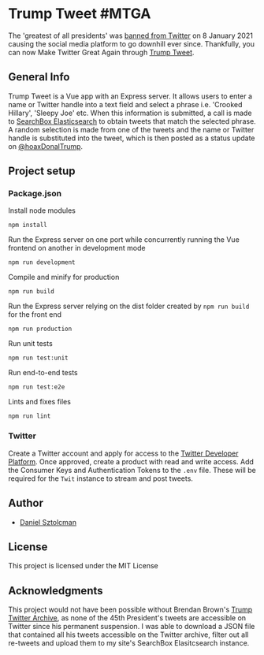 # Trump Tweet #MTGA
The 'greatest of all presidents' was [banned from Twitter](https://blog.twitter.com/en_us/topics/company/2020/suspension) on 8 January 2021 causing the social media platform to go downhill ever since. Thankfully, you can now Make Twitter Great Again through [Trump Tweet](https://donald-trump-tweet.herokuapp.com/#/).

## General Info
Trump Tweet is a Vue app with an Express server. It allows users to enter a name or Twitter handle into a text field and select a phrase i.e. 'Crooked Hillary', 'Sleepy Joe' etc. When this information is submitted, a call is made to [SearchBox Elasticsearch](https://elements.heroku.com/addons/searchbox) to obtain tweets that match the selected phrase. A random selection is made from one of the tweets and the name or Twitter handle is substituted into the tweet, which is then posted as a status update on [@hoaxDonalTrump](https://twitter.com/hoaxDonalTrump).


## Project setup

### Package.json
Install node modules
```
npm install
```

Run the Express server on one port while concurrently running the Vue frontend on another in development mode
```
npm run development
```

Compile and minify for production
```
npm run build
```

Run the Express server relying on the dist folder created by `npm run build` for the front end
```
npm run production
```

Run unit tests
```
npm run test:unit
```

Run end-to-end tests
```
npm run test:e2e
```

Lints and fixes files
```
npm run lint
```

### Twitter
Create a Twitter account and apply for access to the [Twitter Developer Platform](https://developer.twitter.com/en/apply-for-access). Once approved, create a product with read and write access. Add the Consumer Keys and Authentication Tokens to the `.env` file. These will be required for the `Twit` instance to stream and post tweets.

## Author
* [Daniel Sztolcman](https://github.com/djstozza)


## License
This project is licensed under the MIT License

## Acknowledgments
This project would not have been possible without Brendan Brown's [Trump Twitter Archive](https://www.thetrumparchive.com/), as none of the 45th President's tweets are accessible on Twitter since his permanent suspension. I was able to download a JSON file that contained all his tweets accessible on the Twitter archive, filter out all re-tweets and upload them to my site's SearchBox Elasitcsearch instance.
